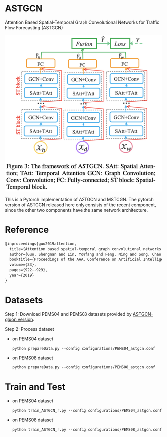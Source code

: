# ASTGCN

Attention Based Spatial-Temporal Graph Convolutional Networks for Traffic Flow Forecasting (ASTGCN)

<img src="fig/ASTGCN architecture.png" alt="image-20200103164326338" style="zoom:50%;" />

This is a Pytorch implementation of ASTGCN and MSTCGN. The pytorch version of ASTGCN released here only consists of the  recent component, since the other two components have the same network architecture. 

# Reference

```latex
@inproceedings{guo2019attention,
  title={Attention based spatial-temporal graph convolutional networks for traffic flow forecasting},
  author={Guo, Shengnan and Lin, Youfang and Feng, Ning and Song, Chao and Wan, Huaiyu},
  booktitle={Proceedings of the AAAI Conference on Artificial Intelligence},
  volume={33},
  pages={922--929},
  year={2019}
}
```

# Datasets

Step 1: Download PEMS04 and PEMS08 datasets provided by [ASTGCN-gluon version](https://github.com/guoshnBJTU/ASTGCN/tree/master/data). 

Step 2: Process dataset

- on PEMS04 dataset

  ```shell
  python prepareData.py --config configurations/PEMS04_astgcn.conf
  ```

- on PEMS08 dataset

  ```shell
  python prepareData.py --config configurations/PEMS08_astgcn.conf
  ```



# Train and Test

- on PEMS04 dataset

  ```shell
  python train_ASTGCN_r.py --config configurations/PEMS04_astgcn.conf
  ```

- on PEMS08 dataset

  ```shell
  python train_ASTGCN_r.py --config configurations/PEMS08_astgcn.conf
  ```

  

  



